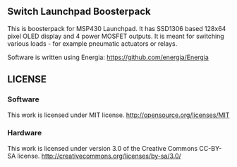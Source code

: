 ## Switch Launchpad Boosterpack

This is boosterpack for MSP430 Launchpad. It has SSD1306 based 128x64 pixel OLED display and 4 power MOSFET outputs. It is meant for switching various loads - for example pneumatic actuators or relays.

Software is written using Energia: https://github.com/energia/Energia

## LICENSE
### Software
This work is licensed under MIT license. http://opensource.org/licenses/MIT
### Hardware
This work is licensed under version 3.0 of the Creative Commons CC-BY-SA license.
http://creativecommons.org/licenses/by-sa/3.0/
